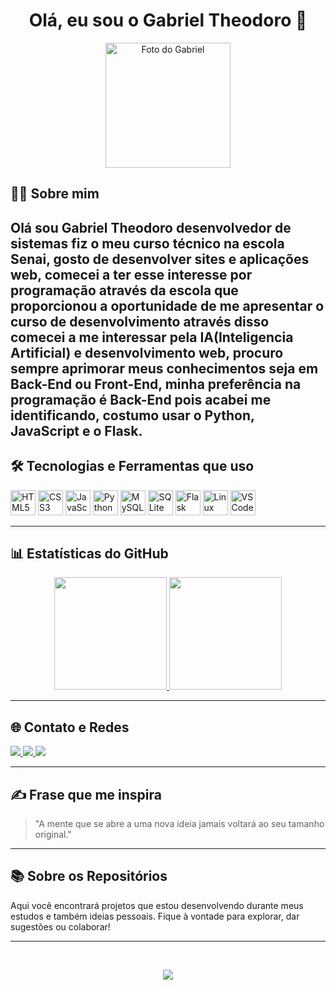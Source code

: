 <h1 align="center">Olá, eu sou o Gabriel Theodoro 👋</h1>

<p align="center">
  <img src="https://github.com/theodoro2115/Gabriel-Theodoro/blob/main/assets/eu.jpeg" alt="Foto do Gabriel" width="200"/>
</p>

## 👨‍💻 Sobre mim

Olá sou Gabriel Theodoro desenvolvedor de sistemas fiz o meu curso técnico na escola Senai, gosto de desenvolver sites e aplicações web, comecei a ter esse interesse por programação através da escola que proporcionou a oportunidade de me apresentar o curso de desenvolvimento através disso comecei a me interessar pela IA(Inteligencia Artificial) e desenvolvimento web, procuro sempre aprimorar meus conhecimentos seja em Back-End ou Front-End, minha preferência na programação é Back-End pois acabei me identificando, costumo usar o Python, JavaScript e o Flask.
---

## 🛠️ Tecnologias e Ferramentas que uso

<p align="left">
  <img src="https://cdn.jsdelivr.net/gh/devicons/devicon/icons/html5/html5-original.svg" alt="HTML5" width="40" height="40"/>
  <img src="https://cdn.jsdelivr.net/gh/devicons/devicon/icons/css3/css3-original.svg" alt="CSS3" width="40" height="40"/>
  <img src="https://cdn.jsdelivr.net/gh/devicons/devicon/icons/javascript/javascript-original.svg" alt="JavaScript" width="40" height="40"/>
  <img src="https://cdn.jsdelivr.net/gh/devicons/devicon/icons/python/python-original.svg" alt="Python" width="40" height="40"/>
  <img src="https://cdn.jsdelivr.net/gh/devicons/devicon/icons/mysql/mysql-original.svg" alt="MySQL" width="40" height="40"/>
  <img src="https://cdn.jsdelivr.net/gh/devicons/devicon/icons/sqlite/sqlite-original.svg" alt="SQLite" width="40" height="40"/>
  <img src="https://cdn.jsdelivr.net/gh/devicons/devicon/icons/flask/flask-original.svg" alt="Flask" width="40" height="40"/>
  <img src="https://cdn.jsdelivr.net/gh/devicons/devicon/icons/linux/linux-original.svg" alt="Linux" width="40" height="40"/>
  <img src="https://cdn.jsdelivr.net/gh/devicons/devicon/icons/vscode/vscode-original.svg" alt="VSCode" width="40" height="40"/>
</p>

---

## 📊 Estatísticas do GitHub

<div align="center">
  <a href="https://github.com/theodoro2115">
    <img height="180em" src="https://github-readme-stats.vercel.app/api?username=theodoro2115&show_icons=true&theme=dracula&include_all_commits=true&count_private=true"/>
    <img height="180em" src="https://github-readme-stats.vercel.app/api/top-langs/?username=theodoro2115&layout=compact&langs_count=10&theme=dracula"/>
  </a>
</div>

---

## 🌐 Contato e Redes

<p align="left">
  <a href="mailto:seuemail@email.com" target="_blank">
    <img src="https://img.shields.io/badge/Email-D14836?style=for-the-badge&logo=gmail&logoColor=white"/>
  </a>
  <a href="https://www.linkedin.com/in/gabriel-theodoro-6137b031b/" target="_blank">
    <img src="https://img.shields.io/badge/LinkedIn-0A66C2?style=for-the-badge&logo=linkedin&logoColor=white"/>
  </a>
  <a href="https://www.instagram.com/__gtheodoro/" target="_blank">
    <img src="https://img.shields.io/badge/Instagram-E4405F?style=for-the-badge&logo=instagram&logoColor=white"/>
  </a>
</p>

---

## ✍️ Frase que me inspira

> "A mente que se abre a uma nova ideia jamais voltará ao seu tamanho original."

---

## 📚 Sobre os Repositórios

Aqui você encontrará projetos que estou desenvolvendo durante meus estudos e também ideias pessoais. Fique à vontade para explorar, dar sugestões ou colaborar!

---

<br>

<p align="center">
  <img src="https://capsule-render.vercel.app/api?type=waving&color=gradient&height=100&section=footer"/>
</p>
